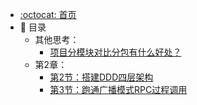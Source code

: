 - [:octocat: 首页](/README)
- :memo: 目录
  - 其他思考：
    - [项目分模块对比分包有什么好处？](/md/相关思考/项目分模块对比分包有什么好处？.md)
  - 第2章：
    - [第2节：搭建DDD四层架构](/md/第2部分第02节：搭建DDD四层架构.md)
    - [第3节：跑通广播模式RPC过程调用](/md/第2部分第03节：跑通广播模式RPC过程调用.md)